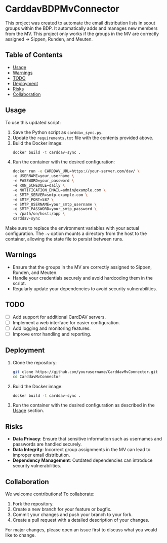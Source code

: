 # CarddavBDPMvConnector

This project was created to automate the email distribution lists in scout groups within the BDP. It automatically adds and manages new members from the MV. This project only works if the groups in the MV are correctly assigned -> Sippen, Runden, and Meuten.

## Table of Contents
- [Usage](#usage)
- [Warnings](#warnings)
- [TODO](#todo)
- [Deployment](#deployment)
- [Risks](#risks)
- [Collaboration](#collaboration)

## Usage

To use this updated script:

1. Save the Python script as `carddav_sync.py`.
2. Update the `requirements.txt` file with the contents provided above.
3. Build the Docker image:
    ```sh
    docker build -t carddav-sync .
    ```
4. Run the container with the desired configuration:
    ```sh
    docker run -e CARDDAV_URL=https://your-server.com/dav/ \
    -e USERNAME=your_username \
    -e PASSWORD=your_password \
    -e RUN_SCHEDULE=daily \
    -e NOTIFICATION_EMAIL=admin@example.com \
    -e SMTP_SERVER=smtp.example.com \
    -e SMTP_PORT=587 \
    -e SMTP_USERNAME=your_smtp_username \
    -e SMTP_PASSWORD=your_smtp_password \
    -v /path/on/host:/app \
    carddav-sync
    ```

Make sure to replace the environment variables with your actual configuration. The `-v` option mounts a directory from the host to the container, allowing the state file to persist between runs.

## Warnings

- Ensure that the groups in the MV are correctly assigned to Sippen, Runden, and Meuten.
- Handle your credentials securely and avoid hardcoding them in the script.
- Regularly update your dependencies to avoid security vulnerabilities.

## TODO

- [ ] Add support for additional CardDAV servers.
- [ ] Implement a web interface for easier configuration.
- [ ] Add logging and monitoring features.
- [ ] Improve error handling and reporting.

## Deployment

1. Clone the repository:
    ```sh
    git clone https://github.com/yourusername/CarddavMvConnector.git
    cd CarddavMvConnector
    ```
2. Build the Docker image:
    ```sh
    docker build -t carddav-sync .
    ```
3. Run the container with the desired configuration as described in the [Usage](#usage) section.

## Risks

- **Data Privacy**: Ensure that sensitive information such as usernames and passwords are handled securely.
- **Data Integrity**: Incorrect group assignments in the MV can lead to improper email distribution.
- **Dependency Management**: Outdated dependencies can introduce security vulnerabilities.

## Collaboration

We welcome contributions! To collaborate:

1. Fork the repository.
2. Create a new branch for your feature or bugfix.
3. Commit your changes and push your branch to your fork.
4. Create a pull request with a detailed description of your changes.

For major changes, please open an issue first to discuss what you would like to change.